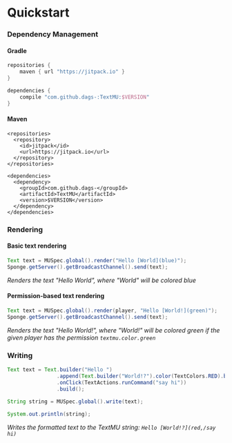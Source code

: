 # Quickstart

### Dependency Management

#### Gradle
```gradle
repositories {
    maven { url "https://jitpack.io" }
}

dependencies {
    compile "com.github.dags-:TextMU:$VERSION"
}
```

#### Maven
```maven
<repositories>
  <repository>
    <id>jitpack</id>
    <url>https://jitpack.io</url>
  </repository>
</repositories>

<dependencies>
  <dependency>
    <groupId>com.github.dags-</groupId>
    <artifactId>TextMU</artifactId>
    <version>$VERSION</version>
  </dependency>
</dependencies>
```

### Rendering

#### Basic text rendering
```java
Text text = MUSpec.global().render("Hello [World](blue)");
Sponge.getServer().getBroadcastChannel().send(text);
```

_Renders the text "Hello World", where "World" will be colored blue_


#### Permission-based text rendering
```java
Text text = MUSpec.global().render(player, "Hello [World!](green)");
Sponge.getServer().getBroadcastChannel().send(text);
```
_Renders the text "Hello World!", where "World!" will be colored green if the given player has the permission `textmu.color.green`_

### Writing

```java
Text text = Text.builder("Hello ")
                .append(Text.builder("World!?").color(TextColors.RED).build())
                .onClick(TextActions.runCommand("say hi"))
                .build();
                
String string = MUSpec.global().write(text);

System.out.println(string);
```
_Writes the formatted text to the TextMU string: `Hello [World!?](red,/say hi)`_
